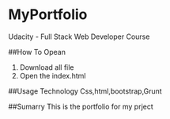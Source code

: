 # MyPortfolio
Udacity - Full Stack Web Developer Course

##How To Opean
1. Download all file
2. Open the index.html

##Usage Technology
Css,html,bootstrap,Grunt

##Sumarry
This is the portfolio for my prject

